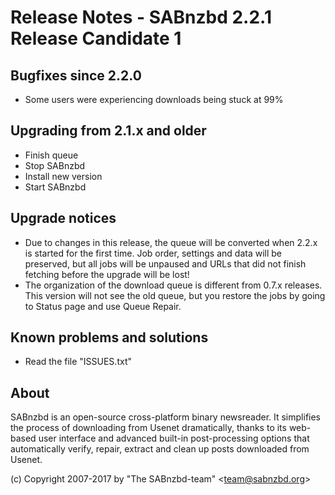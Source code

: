 Release Notes  -  SABnzbd 2.2.1 Release Candidate 1
=========================================================

## Bugfixes since 2.2.0
- Some users were experiencing downloads being stuck at 99%

## Upgrading from 2.1.x and older
- Finish queue
- Stop SABnzbd
- Install new version
- Start SABnzbd

## Upgrade notices
- Due to changes in this release, the queue will be converted when 2.2.x
  is started for the first time. Job order, settings and data will be
  preserved, but all jobs will be unpaused and URLs that did not finish
  fetching before the upgrade will be lost!
- The organization of the download queue is different from 0.7.x releases.
  This version will not see the old queue, but you restore the jobs by going
  to Status page and use Queue Repair.

## Known problems and solutions
- Read the file "ISSUES.txt"

## About
  SABnzbd is an open-source cross-platform binary newsreader.
  It simplifies the process of downloading from Usenet dramatically, thanks
  to its web-based user interface and advanced built-in post-processing options
  that automatically verify, repair, extract and clean up posts downloaded
  from Usenet.

  (c) Copyright 2007-2017 by "The SABnzbd-team" \<team@sabnzbd.org\>
